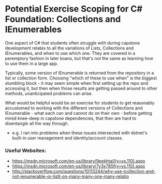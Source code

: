 # Potential Exercise Scoping for C# Foundation: Collections and IEnumerables

One aspect of C# that students often struggle with during capstone development relates to all the variations of Lists, Collections and IEnumerables, and when to use which one.  They are covered in a peremptory fashion in later koans, but that's not the same as learning how to use them in a large app.

Typically, some version of IEnumerable is returned from the repository in a list or collection form.  Choosing "which of these to use when" is the biggest stumbling block - it may seem simple when first setting up the repo and accessing it, but then when those results are getting passed around to other methods, unanticipated problems can arise.

What would be helpful would be an exercise for students to get reasonably accustomed to working with the different versions of Collections and IEnumerable - what each can and cannot do on their own - before getting mired knee-deep in capstone dependencies, that then are hard to disentangle all the way through.
* e.g. I ran into problems when these issues intersected with dotnet's built-in user management and identity/account classes.

### Useful Websites:
* https://msdn.microsoft.com/en-us/library/9eekhta0(v=vs.110).aspx
* https://msdn.microsoft.com/en-us/library/7y3x785f(v=vs.110).aspx
* http://stackoverflow.com/questions/10113244/why-use-icollection-and-not-ienumerable-or-listt-on-many-many-one-many-relatio
